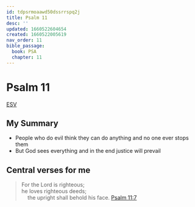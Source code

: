 ```yaml
---
id: tdpsrmoaawd50dssrrspq2j
title: Psalm 11
desc: ''
updated: 1660522604654
created: 1660522005619
nav_order: 11
bible_passage:
  book: PSA
  chapter: 11
---
```

# Psalm 11

[ESV](https://www.biblegateway.com/passage/?search=Psalm+11&version=ESV)

## My Summary
- People who do evil think they can do anything and no one ever stops them
- But God sees everything and in the end justice will prevail

## Central verses for me
> For the Lord is righteous;<br/>
  he loves righteous deeds;<br/>
  &nbsp; &nbsp; the upright shall behold his face.
[Psalm 11:7](https://www.biblegateway.com/passage/?search=Psalm+11%3A7&version=ESV)

